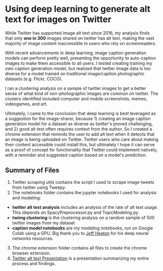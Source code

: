 # Using deep learning to generate alt text for images on Twitter
While Twitter has supported image alt text since 2016, my analysis finds that only **one in 300** images shared on twitter has alt text, making the vast majority of image content inaccessible to users who rely on screenreaders.

With recent advancements in deep learning, image caption generation models can perform pretty well, presenting the opportunity to auto-caption images to make them accessible to all users. I tested creating training my own caption generation model, but realized that twitter image data is too diverse for a model trained on traditional image/caption photographic datasets (e.g. Flickr, COCO). 

I ran a clustering analysis on a sample of twitter images to get a better sense of what kind of non-photographic images are common on twitter. The clusters identified included computer and mobile screenshots, memes, videogames, and art. 

Ultimately, I came to the conclusion that deep learning is best leveraged as a suggestion for the image-sharer, because 1) creating an image caption generation model for a dataset as diverse as twitter's proved challenging, and 2) good alt text often requires context from the author. So I created a chrome extension that reminds the user to add alt text when it detects that an image is being uploaded on Twitter. Twitter users who care about making their content accessible could install this, but ultimately I hope it can serve as a proof of concept for functionality that Twitter could implement natively; with a reminder and suggested caption based on a model's prediction.

## Summary of Files
1. Twitter scraping utils contains the script I used to scrape image tweets from twitter using Tweepy.
2. The notebooks folder contains the jupyter notebooks I used for analysis and modeling: 
  * **twitter alt text analysis** includes an analysis of the rate of alt text usage. This depends on SpacyPreprocessor.py and TopicModeling.py
  * **twimg clustering** is the clustering analysis on a random sample of 500 twitter images from my dataset
  * **caption model notebooks** are my modeling notebooks, run on Google Colab using a GPU. Big thank you to [Jeff Heaton](https://github.com/jeffheaton) for his deep neural networks resources.
3. The chrome extension folder contains all files to create the chrome browser extension.
4. [Twitter alt text Presentation](https://github.com/labb0t/twitter-alt-text/blob/main/twitter_alt_text_presentation.pdf) is a presentation summarizing my entire process and findings.



